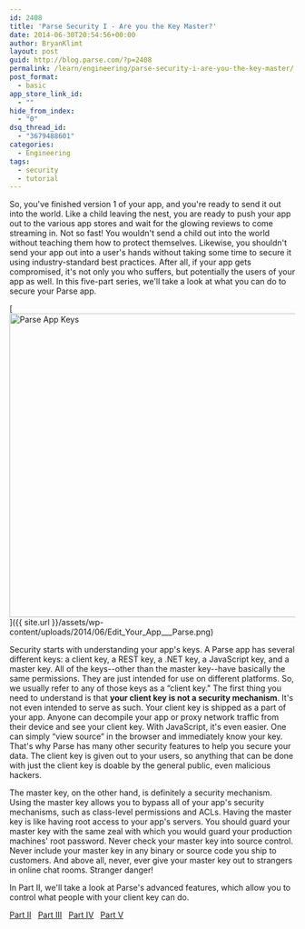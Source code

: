 ```yaml
---
id: 2408
title: 'Parse Security I - Are you the Key Master?'
date: 2014-06-30T20:54:56+00:00
author: BryanKlimt
layout: post
guid: http://blog.parse.com/?p=2408
permalink: /learn/engineering/parse-security-i-are-you-the-key-master/
post_format:
  - basic
app_store_link_id:
  - ""
hide_from_index:
  - "0"
dsq_thread_id:
  - "3679488601"
categories:
  - Engineering
tags:
  - security
  - tutorial
---
```

So, you've finished version 1 of your app, and you're ready to send it out into the world. Like a child leaving the nest, you are ready to push your app out to the various app stores and wait for the glowing reviews to come streaming in. Not so fast! You wouldn't send a child out into the world without teaching them how to protect themselves. Likewise, you shouldn't send your app out into a user's hands without taking some time to secure it using industry-standard best practices. After all, if your app gets compromised, it's not only you who suffers, but potentially the users of your app as well. In this five-part series, we'll take a look at what you can do to secure your Parse app.

[<img class="alignright size-full wp-image-2409" src="{{ site.url }}/assets/wp-content/uploads/2014/06/Edit_Your_App___Parse.png" alt="Parse App Keys" width="971" height="535" />]({{ site.url }}/assets/wp-content/uploads/2014/06/Edit_Your_App___Parse.png)

Security starts with understanding your app's keys. A Parse app has several different keys: a client key, a REST key, a .NET key, a JavaScript key, and a master key. All of the keys--other than the master key--have basically the same permissions. They are just intended for use on different platforms. So, we usually refer to any of those keys as a “client key." The first thing you need to understand is that **your client key is not a security mechanism**. It's not even intended to serve as such. Your client key is shipped as a part of your app. Anyone can decompile your app or proxy network traffic from their device and see your client key. With JavaScript, it's even easier. One can simply “view source” in the browser and immediately know your key. That's why Parse has many other security features to help you secure your data. The client key is given out to your users, so anything that can be done with just the client key is doable by the general public, even malicious hackers.

The master key, on the other hand, is definitely a security mechanism. Using the master key allows you to bypass all of your app's security mechanisms, such as class-level permissions and ACLs. Having the master key is like having root access to your app's servers. You should guard your master key with the same zeal with which you would guard your production machines' root password. Never check your master key into source control. Never include your master key in any binary or source code you ship to customers. And above all, never, ever give your master key out to strangers in online chat rooms. Stranger danger!

In Part II, we'll take a look at Parse's advanced features, which allow you to control what people with your client key can do.

<span style="text-decoration: underline;"><a href="http://blog.parse.com/2014/07/07/parse-security-ii-class-hysteria/" target="_blank">Part II</a></span>   <span style="text-decoration: underline;"><a href="http://blog.parse.com/2014/07/14/parse-security-iii-are-you-on-the-list/" target="_blank">Part III</a></span>   <span style="text-decoration: underline;"><a href="http://blog.parse.com/2014/07/21/parse-security-iv-ahead-in-the-cloud/" target="_blank">Part IV</a></span>   <span style="text-decoration: underline;"><a href="http://blog.parse.com/2014/07/28/parse-security-v-how-to-make-friends/" target="_blank">Part V</a></span>